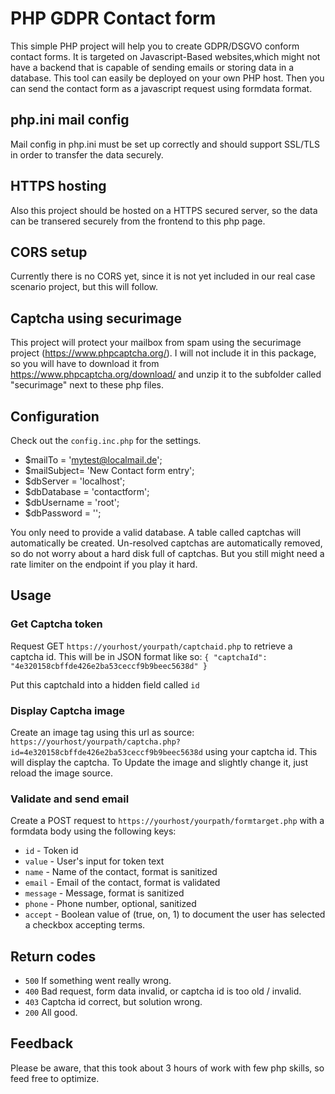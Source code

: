 # PHP GDPR Contact form

This simple PHP project will help you to create GDPR/DSGVO conform contact forms.
It is targeted on Javascript-Based websites,which might not have a backend that is capable of sending emails or storing data in a database.
This tool can easily be deployed on your own PHP host. Then you can send the contact form as a javascript request using formdata format.

## php.ini mail config
Mail config in php.ini must be set up correctly and should support SSL/TLS in order to transfer the data securely.

## HTTPS hosting
Also this project should be hosted on a HTTPS secured server, so the data can be transered securely from the frontend to this php page.

## CORS setup
Currently there is no CORS yet, since it is not yet included in our real case scenario project, but this will follow.

## Captcha using securimage
This project will protect your mailbox from spam using the securimage project (https://www.phpcaptcha.org/). I will not include it in this package, so you will have to download it from https://www.phpcaptcha.org/download/ and unzip it to the subfolder called "securimage" next to these php files.

## Configuration
Check out the `config.inc.php` for the settings.
- $mailTo = 'mytest@localmail.de';
- $mailSubject= 'New Contact form entry';
- $dbServer = 'localhost';
- $dbDatabase = 'contactform';
- $dbUsername = 'root';
- $dbPassword = '';

You only need to provide a valid database. A table called captchas will automatically be created. Un-resolved captchas are automatically removed, so do not worry about a hard disk full of captchas. But you still might need a rate limiter on the endpoint if you play it hard.

## Usage

### Get Captcha token
Request GET `https://yourhost/yourpath/captchaid.php`
to retrieve a captcha id. This will be in JSON format like so:
`{
    "captchaId": "4e320158cbffde426e2ba53ceccf9b9beec5638d"
}`

Put this captchaId into a hidden field called `id`

### Display Captcha image
Create an image tag using this url as source: `https://yourhost/yourpath/captcha.php?id=4e320158cbffde426e2ba53ceccf9b9beec5638d` using your captcha id. This will display the captcha.
To Update the image and slightly change it, just reload the image source.

### Validate and send email
Create a POST request to `https://yourhost/yourpath/formtarget.php` with a formdata body using the following keys:
- `id` - Token id
- `value` - User's input for token text
- `name` - Name of the contact, format is sanitized
- `email` - Email of the contact, format is validated
- `message` - Message, format is sanitized
- `phone` - Phone number, optional, sanitized
- `accept` - Boolean value of (true, on, 1) to document the user has selected a checkbox accepting terms.

## Return codes
- `500` If something went really wrong.
- `400` Bad request, form data invalid, or captcha id is too old / invalid.
- `403` Captcha id correct, but solution wrong.
- `200` All good.

## Feedback
Please be aware, that this took about 3 hours of work with few php skills, so feed free to optimize.


